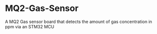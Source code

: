 # MQ2-Gas-Sensor
A MQ2 Gas sensor board that detects the amount of gas concentration in ppm via an STM32 MCU
